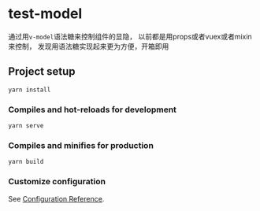 # test-model
通过用`v-model`语法糖来控制组件的显隐，
以前都是用props或者vuex或者mixin来控制，
发现用语法糖实现起来更为方便，开箱即用
## Project setup
```
yarn install
```

### Compiles and hot-reloads for development
```
yarn serve
```

### Compiles and minifies for production
```
yarn build
```

### Customize configuration
See [Configuration Reference](https://cli.vuejs.org/config/).

